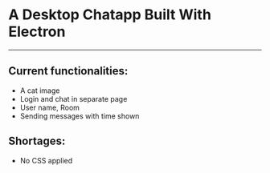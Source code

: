 # A Desktop Chatapp Built With Electron
---
## Current functionalities:

* A cat image 
* Login and chat in separate page
* User name, Room
* Sending messages with time shown 

## Shortages:

* No CSS applied

